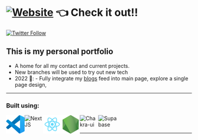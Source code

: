 # [![Website](https://img.shields.io/website?label=zacharyp.dev&url=https%3A%2F%2Fwww.zacharyp.dev%2F)](https://www.zacharyp.dev/) 👈 Check it out!!

[![Twitter Follow](https://img.shields.io/twitter/follow/TweetZachBack?style=social)](https://twitter.com/TweetZachBack)

## This is my personal portfolio

- A home for all my contact and current projects.
- New branches will be used to try out new tech
- 2022 🥅: - Fully integrate my [blogs][blog] feed into main page, explore a single page design,

---

### Built using:

<img align="left" alt="Visual Studio Code" width="50px" src="https://raw.githubusercontent.com/github/explore/80688e429a7d4ef2fca1e82350fe8e3517d3494d/topics/visual-studio-code/visual-studio-code.png" title="VScode"/>
<img align="left" alt="NextJS" width="50px" src="https://api.iconify.design/akar-icons/nextjs-fill.svg?color=white" title="Next.JS" />

<img align="left" alt="React" width="50px" src="https://raw.githubusercontent.com/github/explore/80688e429a7d4ef2fca1e82350fe8e3517d3494d/topics/react/react.png" title="React" />
<img align="left" alt="Node.js" width="50px" src="https://raw.githubusercontent.com/github/explore/80688e429a7d4ef2fca1e82350fe8e3517d3494d/topics/nodejs/nodejs.png" title="Node.JS" />

<img align="left" alt="Chakra-ui" width="50px" src="https://api.iconify.design/simple-icons/chakraui.svg?color=white" title="Chakra-UI" />

<img align="left" alt="Supabase" width="50px" src="https://api.iconify.design/simple-icons/supabase.svg?color=white" title="Supabase" />

<br />
<br />

---

[website]: https://zacharyp.dev
[websitecontact]: https://www.zacharyp.dev/contact
[twitter]: https://twitter.com/TweetZachBack
[linkedin]: https://www.linkedin.com/in/zachary-przybilski/
[blog]: https://dev.to/zacharyp
